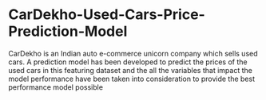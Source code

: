 # CarDekho-Used-Cars-Price-Prediction-Model
CarDekho is an Indian auto e-commerce unicorn company which sells used cars. A prediction model has been developed to predict the prices of the used cars in this featuring dataset and the all the variables that impact the model performance have been taken into consideration to provide the best performance model possible
